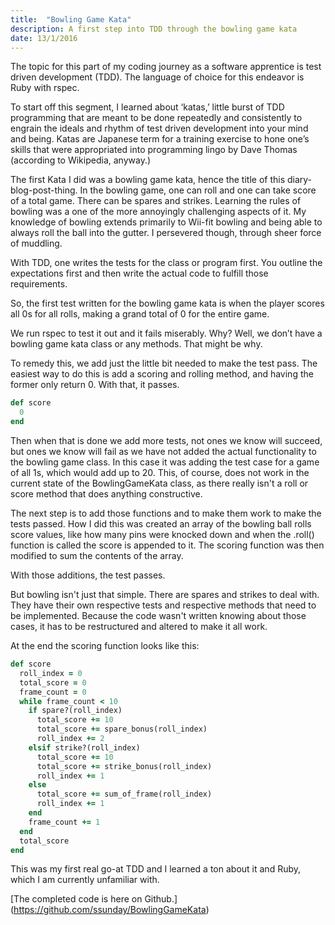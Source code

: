 ```yaml
---
title:  "Bowling Game Kata"
description: A first step into TDD through the bowling game kata
date: 13/1/2016
---
```

The topic for this part of my coding journey as a software apprentice is test driven development (TDD). The language of choice for this endeavor is Ruby with rspec.

To start off this segment, I learned about ‘katas,’ little burst of TDD programming that are meant to be done repeatedly and consistently to engrain the ideals and rhythm of test driven development into your mind and being. Katas are Japanese term for a training exercise to hone one’s skills that were appropriated into programming lingo by Dave Thomas (according to Wikipedia, anyway.)

The first Kata I did was a bowling game kata, hence the title of this diary-blog-post-thing. In the bowling game, one can roll and one can take score of a total game. There can be spares and strikes. Learning the rules of bowling was a one of the more annoyingly challenging aspects of it. My knowledge of bowling extends primarily to Wii-fit bowling and being able to always roll the ball into the gutter. I persevered though, through sheer force of muddling.

With TDD, one writes the tests for the class or program first. You outline the expectations first and then write the actual code to fulfill those requirements. 

So, the first test written for the bowling game kata is when the player scores all 0s for all rolls, making a grand total of 0 for the entire game. 

We run rspec to test it out and it fails miserably. Why? Well, we don’t have a bowling game kata class or any methods. That might be why.

To remedy this, we add just the little bit needed to make the test pass. The easiest way to do this is add a scoring and rolling method, and having the former only return 0. With that, it passes.

```ruby
def score
  0
end
```

Then when that is done we add more tests, not ones we know will succeed, but ones we know will fail as we have not added the actual functionality to the bowling game class. In this case it was adding the test case for a game of all 1s, which would add up to 20. This, of course, does not work in the current state of the BowlingGameKata class, as there really isn't a roll or score method that does anything constructive.

The next step is to add those functions and to make them work to make the tests passed. How I did this was created an array of the bowling ball rolls score values, like how many pins were knocked down and when the .roll() function is called the score is appended to it. The scoring function was then modified to sum the contents of the array.

With those additions, the test passes.

But bowling isn't just that simple. There are spares and strikes to deal with. They have their own respective tests and respective methods that need to be implemented. Because the code wasn't written knowing about those cases, it has to be restructured and altered to make it all work.

At the end the scoring function looks like this:

```ruby
def score
  roll_index = 0
  total_score = 0
  frame_count = 0
  while frame_count < 10
    if spare?(roll_index)
      total_score += 10
      total_score += spare_bonus(roll_index)
      roll_index += 2
    elsif strike?(roll_index)
      total_score += 10
      total_score += strike_bonus(roll_index)
      roll_index += 1
    else
      total_score += sum_of_frame(roll_index)
      roll_index += 1
    end
    frame_count += 1
  end
  total_score
end
```

This was my first real go-at TDD and I learned a ton about it and Ruby, which I am currently unfamiliar with.

[The completed code is here on Github.] (https://github.com/ssunday/BowlingGameKata)
